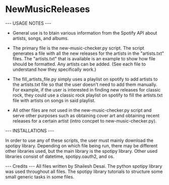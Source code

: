 # NewMusicReleases

--- USAGE NOTES ---
  - General use is to btain various information from the Spotify API about artists, songs, and albums.
  
  - The primary file is the new-music-checker.py script. The script generates a file
    with all the new releases for the artists in the "artists.txt" files. The "artists.txt"
    that is available is an example to show how file should be formatted. Any artists can be added.
    (See each file to understand how they specifically work.)
    
  - The fill_artists_file.py simply uses a playlist on spotify to add artists to the artists.txt file
    so that the user doesn't need to add them manually. For example, if the user is interested in
    finding new releases for classic rock, they could use a classic rock playlist on spotify to fill
    the artists.txt file with artists on songs in said playlist.
    
  - All other files are not used in the new-music-checker.py script and serve other purposes such as
    obtaining cover art and obtaining recent releases for a certain artist (intro concpet to new-music-checker.py).
    
--- INSTALLATIONS ---

In order to use any of these scripts, the user must mainly download the spotipy library.
Depending on which file being run, there may be different other libraries used, but the main
library is the spotipy library. Other used libraries consist of datetime, spotipy.oauth2, and os.

--- Credits ---
All files written by Shailesh Desai. The python spotipy library was used throughout all files.
The spotipy library tutorials to structure some small generic tasks in some files.
